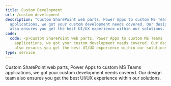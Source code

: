 ```yaml
---
title: Custom Development
url: /custom-development
description: "Custom SharePoint web parts, Power Apps to custom MS Teams
  applications, we got your custom development needs covered. Our design team
  also ensures you get the best UI/UX experience within our solutions. "
code:
  code: <p>Custom SharePoint web parts, Power Apps to custom MS Teams
    applications, we got your custom development needs covered. Our design team
    also ensures you get the best UI/UX experience within our solutions. </p>
type: service
---
```

Custom SharePoint web parts, Power Apps to custom MS Teams applications, we got your custom development needs covered. Our design team also ensures you get the best UI/UX experience within our solutions. 